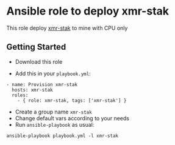 # Ansible role to deploy xmr-stak

This role deploy [xmr-stak](https://github.com/fireice-uk/xmr-stak) to mine with CPU only

## Getting Started

- Download this role

- Add this in your `playbook.yml`:
```
- name: Provision xmr-stak
  hosts: xmr-stak
  roles:
    - { role: xmr-stak, tags: ['xmr-stak'] }
```

- Create a group name `xmr-stak`
- Change default vars according to your needs
- Run `ansible-playbook` as usual:
```
ansible-playbook playbook.yml -l xmr-stak
```
